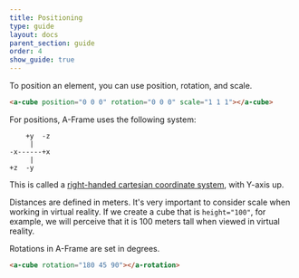 ```yaml
---
title: Positioning
type: guide
layout: docs
parent_section: guide
order: 4
show_guide: true
---
```


To position an element, you can use position, rotation, and scale.

```html
<a-cube position="0 0 0" rotation="0 0 0" scale="1 1 1"></a-cube>
```

For positions, A-Frame uses the following system:

```
    +y  -z
     |
-x------+x
     |
+z  -y
```

This is called a [right-handed cartesian coordinate system](https://wikipedia.org/wiki/Cartesian_coordinate_system), with Y-axis up.

Distances are defined in meters. It's very important to consider scale when working in virtual reality. If we create a cube that is `height="100"`, for example, we will perceive that it is 100 meters tall when viewed in virtual reality.

Rotations in A-Frame are set in degrees.

```html
<a-cube rotation="180 45 90"></a-rotation>
```
